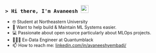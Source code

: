 ### <samp>&gt; Hi there, I'm Avaneesh <img src="https://media.giphy.com/media/hvRJCLFzcasrR4ia7z/giphy.gif" width="25"> </samp>


- 🤓 Student at Northeastern University
- 🔭 Want to help build & Maintain ML Systems easier.
- 💻 Passionate about open source particularly about MLOps projects.
- 👷🏼‍♂️ Ex-Data Engineer at Quantumblack
- 📫 How to reach me: [linkedin.com/in/avaneeshyembadi/](linkedin.com/in/avaneeshyembadi/)
